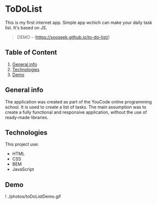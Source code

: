# ToDoList
This is my first internet app. Simple app wchich can make your daily task list. It's based on JS. 
>DEMO - (https://sooseek.github.io/to-do-list/)

## Table of Content
1. [General info](#general-info)
2. [Technologies](#technologies)
3. [Demo](#demo)

## General info
The application was created as part of the YouCode online programming school. It is used to create a list of tasks. The main assumption was to create a fully functional and responsive application, without the use of ready-made libraries.

## Technologies
This project use:
* HTML
* CSS
* BEM
* JavaScript

## Demo
! ./photos/toDoListDemo.gif
